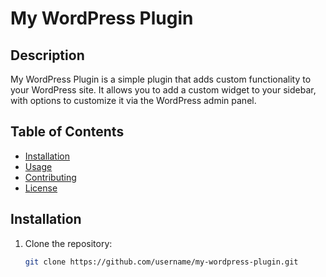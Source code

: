 # My WordPress Plugin

## Description
My WordPress Plugin is a simple plugin that adds custom functionality to your WordPress site. It allows you to add a custom widget to your sidebar, with options to customize it via the WordPress admin panel.

## Table of Contents
- [Installation](#installation)
- [Usage](#usage)
- [Contributing](#contributing)
- [License](#license)

## Installation
1. Clone the repository:
   ```bash
   git clone https://github.com/username/my-wordpress-plugin.git